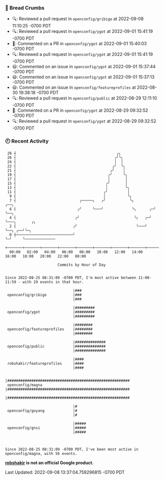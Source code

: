 ### 🍞 Bread Crumbs

 * 🔍: Reviewed a pull request in  `openconfig/gribigo` at 2022-09-08 11:10:25 -0700 PDT
 * 🔍: Reviewed a pull request in  `openconfig/ygot` at 2022-09-01 15:41:19 -0700 PDT
 * 💬: Commented on a PR in  `openconfig/ygot` at 2022-09-01 15:40:03 -0700 PDT
 * 🔍: Reviewed a pull request in  `openconfig/ygot` at 2022-09-01 15:41:19 -0700 PDT
 * 😃: Commented on an issue in `openconfig/ygot` at 2022-09-01 15:37:44 -0700 PDT
 * 😃: Commented on an issue in `openconfig/ygot` at 2022-09-01 15:37:13 -0700 PDT
 * 😃: Commented on an issue in `openconfig/featureprofiles` at 2022-08-30 19:38:18 -0700 PDT
 * 🔍: Reviewed a pull request in  `openconfig/public` at 2022-08-29 12:11:10 -0700 PDT
 * 💬: Commented on a PR in  `openconfig/ygot` at 2022-08-29 09:32:52 -0700 PDT
 * 🔍: Reviewed a pull request in  `openconfig/ygot` at 2022-08-29 09:32:52 -0700 PDT

### 🕘 Recent Activity
```
 28 ┼                                              ╭╮
 26 ┤                                             ╭╯╰╮
 24 ┤                                             │  │
 22 ┤                                            ╭╯  ╰╮
 21 ┤                                           ╭╯    │
 19 ┤                                          ╭╯     ╰╮
 17 ┤                                          │       │
 15 ┤                                         ╭╯       │
 13 ┤                                         │        ╰╮
 11 ┤                                        ╭╯         │
  9 ┤                                        │          ╰╮
  7 ┤                             ╭─────╮   ╭╯           ╰╮         ╭──╮
  6 ┤                            ╭╯     ╰───╯             ╰╮      ╭─╯  ╰──╮
  4 ┤                           ╭╯                         ╰╮   ╭─╯       ╰───╮       ╭╮
  2 ┤                          ╭╯                           ╰───╯             ╰──╮ ╭──╯╰─╮
  0 ┼──────────────────────────╯                                                 ╰─╯     ╰──────────────
    +───────+───────+───────+───────+───────+───────+───────+───────+───────+───────+───────+───────+────
  00:00   02:00   04:00   06:00   08:00   10:00   12:00   14:00   16:00   18:00   20:00   22:00   00:00   

						Commits by Hour of Day


Since 2022-08-25 08:31:09 -0700 PDT, I'm most active between 11:00-11:59 - with 29 events in that hour.

```



```
                               |###
 openconfig/gribigo            |###
                               |###

                               |#########
 openconfig/ygot               |#########
                               |#########

                               |########
 openconfig/featureprofiles    |########
                               |########

                               |##############
 openconfig/public             |##############
                               |##############

                               |####
 robshakir/featureprofiles     |####
                               |####

                               |########################################################
 openconfig/magna              |########################################################
                               |########################################################

                               |#
 openconfig/goyang             |#
                               |#

                               |#####
 openconfig/gnsi               |#####
                               |#####



Since 2022-08-25 08:31:09 -0700 PDT, I've been most active in openconfig/magna, with 56 events.

```
**[robshakir](mailto:robjs@google.com) is not an official Google product.**  


Last Updated: 2022-09-08 13:37:04.759296815 -0700 PDT
